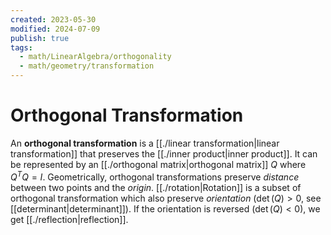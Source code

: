 ```yaml
---
created: 2023-05-30
modified: 2024-07-09
publish: true
tags:
  - math/LinearAlgebra/orthogonality
  - math/geometry/transformation
---
```


# Orthogonal Transformation
An **orthogonal transformation** is a [[./linear transformation|linear transformation]] that preserves the [[./inner product|inner product]]. It can be represented by an [[./orthogonal matrix|orthogonal matrix]] $Q$ where $Q^T Q = I$.
Geometrically, orthogonal transformations preserve *distance* between two points and the *origin*. [[./rotation|Rotation]] is a subset of orthogonal transformation which also preserve *orientation* ($\det(Q) > 0$, see [[determinant|determinant]]). If the orientation is reversed ($\det(Q) < 0$), we get [[./reflection|reflection]].